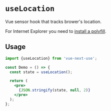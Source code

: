 # `useLocation`

Vue sensor hook that tracks brower's location.

For Internet Explorer you need to [install a polyfill](https://github.com/streamich/react-use/issues/73).


## Usage

```jsx
import {useLocation} from 'vue-next-use';

const Demo = () => {
  const state = useLocation();

  return (
    <pre>
      {JSON.stringify(state, null, 2)}
    </pre>
  );
};
```
